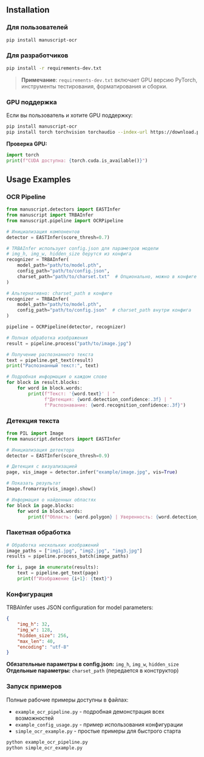 ## Installation

### Для пользователей
```bash
pip install manuscript-ocr
```

### Для разработчиков
```bash
pip install -r requirements-dev.txt
```

> **Примечание**: `requirements-dev.txt` включает GPU версию PyTorch, инструменты тестирования, форматирования и сборки.

### GPU поддержка
Если вы пользователь и хотите GPU поддержку:
```bash
pip install manuscript-ocr
pip install torch torchvision torchaudio --index-url https://download.pytorch.org/whl/cu118 --force-reinstall
```

**Проверка GPU:**
```python
import torch
print(f"CUDA доступна: {torch.cuda.is_available()}")
```

## Usage Examples

### OCR Pipeline

```python
from manuscript.detectors import EASTInfer
from manuscript import TRBAInfer  
from manuscript.pipeline import OCRPipeline

# Инициализация компонентов
detector = EASTInfer(score_thresh=0.7)

# TRBAInfer использует config.json для параметров модели
# img_h, img_w, hidden_size берутся из конфига
recognizer = TRBAInfer(
    model_path="path/to/model.pth",
    config_path="path/to/config.json", 
    charset_path="path/to/charset.txt"  # Опционально, можно в конфиге
)

# Альтернативно: charset_path в конфиге
recognizer = TRBAInfer(
    model_path="path/to/model.pth",
    config_path="path/to/config.json"  # charset_path внутри конфига
)

pipeline = OCRPipeline(detector, recognizer)

# Полная обработка изображения
result = pipeline.process("path/to/image.jpg")

# Получение распознанного текста
text = pipeline.get_text(result)
print("Распознанный текст:", text)

# Подробная информация о каждом слове
for block in result.blocks:
    for word in block.words:
        print(f"Текст: '{word.text}' | "
              f"Детекция: {word.detection_confidence:.3f} | "
              f"Распознавание: {word.recognition_confidence:.3f}")
```

### Детекция текста 

```python
from PIL import Image
from manuscript.detectors import EASTInfer

# Инициализация детектора
detector = EASTInfer(score_thresh=0.9)

# Детекция с визуализацией
page, vis_image = detector.infer("example/image.jpg", vis=True)

# Показать результат
Image.fromarray(vis_image).show()

# Информация о найденных областях
for block in page.blocks:
    for word in block.words:
        print(f"Область: {word.polygon} | Уверенность: {word.detection_confidence:.3f}")
```

### Пакетная обработка

```python
# Обработка нескольких изображений
image_paths = ["img1.jpg", "img2.jpg", "img3.jpg"]
results = pipeline.process_batch(image_paths)

for i, page in enumerate(results):
    text = pipeline.get_text(page)
    print(f"Изображение {i+1}: {text}")
```

### Конфигурация

TRBAInfer uses JSON configuration for model parameters:

```json
{
    "img_h": 32,
    "img_w": 128, 
    "hidden_size": 256,
    "max_len": 40,
    "encoding": "utf-8"
}
```

**Обязательные параметры в config.json:** `img_h`, `img_w`, `hidden_size`  
**Отдельные параметры:** `charset_path` (передается в конструктор)

### Запуск примеров

Полные рабочие примеры доступны в файлах:
- `example_ocr_pipeline.py` - подробная демонстрация всех возможностей
- `example_config_usage.py` - пример использования конфигурации
- `simple_ocr_example.py` - простые примеры для быстрого старта

```bash
python example_ocr_pipeline.py
python simple_ocr_example.py
```

